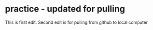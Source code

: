 # practice - updated for pulling
This is first edit.
Second edit is for pulling from github to local computer
